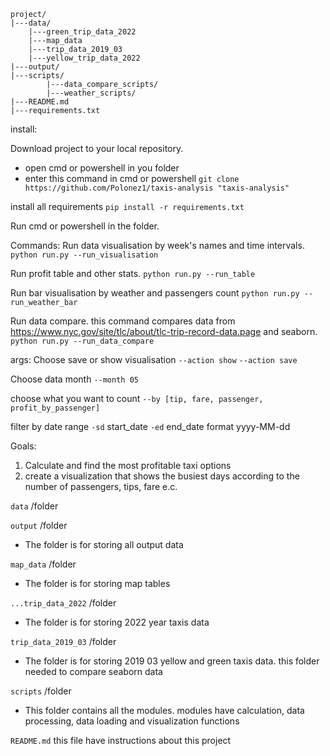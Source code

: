 ```
project/
|---data/
    |---green_trip_data_2022
    |---map_data
    |---trip_data_2019_03
    |---yellow_trip_data_2022
|---output/
|---scripts/
        |---data_compare_scripts/
        |---weather_scripts/
|---README.md
|---requirements.txt
```
install:

Download project to your local repository.
- open cmd or powershell in you folder
- enter this command in cmd or powershell
```git clone https://github.com/Polonez1/taxis-analysis "taxis-analysis"```

install all requirements
```pip install -r requirements.txt```

Run cmd or powershell in the folder.

Commands:
Run data visualisation by week's names and time intervals. 
```python run.py --run_visualisation```

Run profit table and other stats.
```python run.py --run_table```

Run bar visualisation by weather and passengers count
```python run.py --run_weather_bar```

Run data compare. this command compares data from https://www.nyc.gov/site/tlc/about/tlc-trip-record-data.page and seaborn.
```python run.py --run_data_compare```

args:
Choose save or show visualisation
```--action show```
```--action save```

Choose data month
```--month 05```

choose what you want to count
```--by [tip, fare, passenger, profit_by_passenger]```

filter by date range
```-sd``` start_date
```-ed``` end_date
format yyyy-MM-dd




Goals:
1. Calculate and find the most profitable taxi options
2. create a visualization that shows the busiest days according to the number of passengers, tips, fare e.c.

```data``` 
/folder

```output``` 
/folder
- The folder is for storing all output data

```map_data```
/folder 
- The folder is for storing map tables
    
 ```...trip_data_2022``` 
 /folder 
 - The folder is for storing 2022 year taxis data

  ```trip_data_2019_03``` 
 /folder 
 - The folder is for storing 2019 03 yellow and green taxis data. this folder needed to compare seaborn data
    
```scripts```
/folder 
- This folder contains all the modules. modules have calculation, data processing, data loading and visualization functions

```README.md``` 
this file have instructions about this project

